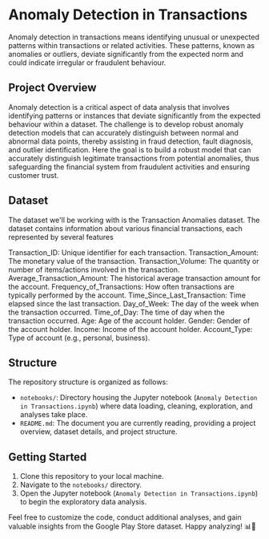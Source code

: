 # Anomaly Detection in Transactions

Anomaly detection in transactions means identifying unusual or unexpected patterns within transactions or related activities. These patterns, known as anomalies or outliers, deviate significantly from the expected norm and could indicate irregular or fraudulent behaviour.

## Project Overview

Anomaly detection is a critical aspect of data analysis that involves identifying patterns or instances that deviate significantly from the expected behaviour within a dataset. The challenge is to develop robust anomaly detection models that can accurately distinguish between normal and abnormal data points, thereby assisting in fraud detection, fault diagnosis, and outlier identification. Here the goal is to build a robust model that can accurately distinguish legitimate transactions from potential anomalies, thus safeguarding the financial system from fraudulent activities and ensuring customer trust.

## Dataset

The dataset we'll be working with is the Transaction Anomalies dataset. The dataset contains information about various financial transactions, each represented by several features

Transaction_ID: Unique identifier for each transaction.
Transaction_Amount: The monetary value of the transaction.
Transaction_Volume: The quantity or number of items/actions involved in the transaction.
Average_Transaction_Amount: The historical average transaction amount for the account.
Frequency_of_Transactions: How often transactions are typically performed by the account.
Time_Since_Last_Transaction: Time elapsed since the last transaction.
Day_of_Week: The day of the week when the transaction occurred.
Time_of_Day: The time of day when the transaction occurred.
Age: Age of the account holder.
Gender: Gender of the account holder.
Income: Income of the account holder.
Account_Type: Type of account (e.g., personal, business).

## Structure

The repository structure is organized as follows:

- `notebooks/`: Directory housing the Jupyter notebook (`Anomaly Detection in Transactions.ipynb`) where data loading, cleaning, exploration, and analyses take place.
- `README.md`: The document you are currently reading, providing a project overview, dataset details, and project structure.

## Getting Started

1. Clone this repository to your local machine.
2. Navigate to the `notebooks/` directory.
3. Open the Jupyter notebook (`Anomaly Detection in Transactions.ipynb`) to begin the exploratory data analysis.

Feel free to customize the code, conduct additional analyses, and gain valuable insights from the Google Play Store dataset. Happy analyzing! 📊📱
